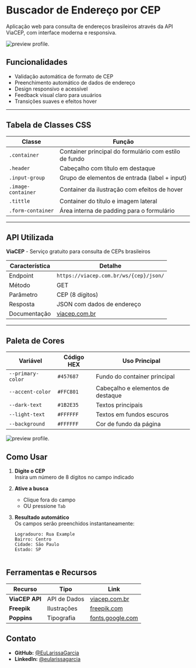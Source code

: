 # Buscador de Endereço por CEP  

Aplicação web para consulta de endereços brasileiros através da API ViaCEP, com interface moderna e responsiva.

![preview profile.](https://imgur.com/WoxgXSn)

## Funcionalidades  
- Validação automática de formato de CEP  
- Preenchimento automático de dados de endereço  
- Design responsivo e acessível  
- Feedback visual claro para usuários  
- Transições suaves e efeitos hover  

---

## Tabela de Classes CSS  

| Classe               | Função                                                                |  
|----------------------|----------------------------------------------------------------------|  
| `.container`         | Container principal do formulário com estilo de fundo                |  
| `.header`            | Cabeçalho com título em destaque                                     |  
| `.input-group`       | Grupo de elementos de entrada (label + input)                        |  
| `.image-container`   | Container da ilustração com efeitos de hover                         |  
| `.tittle`            | Container do título e imagem lateral                                |  
| `.form-container`    | Área interna de padding para o formulário                           |  

---

## API Utilizada  

**ViaCEP** - Serviço gratuito para consulta de CEPs brasileiros  

| Característica      | Detalhe                                                             |  
|---------------------|---------------------------------------------------------------------|  
| Endpoint            | `https://viacep.com.br/ws/{cep}/json/`                             |  
| Método              | GET                                                                |  
| Parâmetro           | CEP (8 dígitos)                                                    |  
| Resposta            | JSON com dados de endereço                                         |  
| Documentação        | [viacep.com.br](https://viacep.com.br)                             |  

---

##  Paleta de Cores

| Variável            | Código HEX   | Uso Principal                     |
|---------------------|--------------|-----------------------------------|
| `--primary-color`   | `#457687`    | Fundo do container principal     |
| `--accent-color`    | `#FFC801`    | Cabeçalho e elementos de destaque|
| `--dark-text`       | `#1B2E35`    | Textos principais                |
| `--light-text`      | `#FFFFFF`    | Textos em fundos escuros         |
| `--background`      | `#FFFFFF`    | Cor de fundo da página           |

![preview profile.](https://imgur.com/4ea3rye)


##  Como Usar

1. **Digite o CEP**  
   Insira um número de 8 dígitos no campo indicado  

2. **Ative a busca**  
   - Clique fora do campo  
   - OU pressione `Tab`  
   

3. **Resultado automático**  
   Os campos serão preenchidos instantaneamente:  
   ```plaintext
   Logradouro: Rua Example  
   Bairro: Centro  
   Cidade: São Paulo  
   Estado: SP


## Ferramentas e Recursos

| Recurso              | Tipo          | Link                                                                 |
|----------------------|---------------|---------------------------------------------------------------------|
| **ViaCEP API**       | API de Dados  | [viacep.com.br](https://viacep.com.br)                             |
| **Freepik**          | Ilustrações   | [freepik.com](https://www.freepik.com)                             |
| **Poppins**          | Tipografia    | [fonts.google.com](https://fonts.google.com/specimen/Poppins)      |


## Contato
- **GitHub:** [@EuLarissaGarcia](https://github.com/EuLarissaGarcia)
- **LinkedIn:** [@eularissagarcia](https://www.linkedin.com/in/eularissagarcia)



